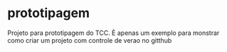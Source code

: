 # prototipagem
Projeto para prototipagem do TCC. È apenas um exemplo para monstrar como criar um projeto com controle de verao no gitthub

